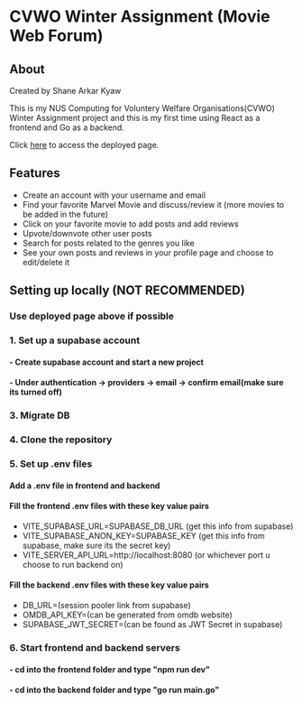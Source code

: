 # CVWO Winter Assignment (Movie Web Forum)

## About
Created by Shane Arkar Kyaw

This is my NUS Computing for Voluntery Welfare Organisations(CVWO) Winter Assignment project and this is my first time using React as a frontend and Go as a backend.

Click [here](https://cvwo-assignment-c89r.onrender.com/) to access the deployed page.

## Features
- Create an account with your username and email
- Find your favorite Marvel Movie and discuss/review it (more movies to be added in the future)
- Click on your favorite movie to add posts and add reviews
- Upvote/downvote other user posts
- Search for posts related to the genres you like
- See your own posts and reviews in your profile page and choose to edit/delete it
  
## Setting up locally (NOT RECOMMENDED)
### Use deployed page above if possible
### 1. Set up a supabase account 
#### - Create supabase account and start a new project
#### - Under authentication -> providers -> email -> confirm email(make sure its turned off)
### 3. Migrate DB
### 4. Clone the repository
### 5. Set up .env files
#### Add a .env file in frontend and backend
#### Fill the frontend .env files with these key value pairs
- VITE_SUPABASE_URL=SUPABASE_DB_URL (get this info from supabase)
- VITE_SUPABASE_ANON_KEY=SUPABASE_KEY (get this info from supabase, make sure its the secret key)
- VITE_SERVER_API_URL=http://localhost:8080 (or whichever port u choose to run backend on)
#### Fill the backend .env files with these key value pairs
- DB_URL=(session pooler link from supabase)
- OMDB_API_KEY=(can be generated from omdb website)
- SUPABASE_JWT_SECRET=(can be found as JWT Secret in supabase)
### 6. Start frontend and backend servers
#### - cd into the frontend folder and type "npm run dev"
#### - cd into the backend folder and type "go run main.go"
